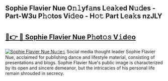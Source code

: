 ## Sophie Flavier Nue O𝚗𝚕yf𝚊ns L𝚎a𝚔ed N𝚞𝚍es - Part-W3u P𝚑𝚘tos Vi𝚍𝚎o - H𝚘𝚝 Part L𝚎a𝚔s nzJLY

# <h2><a href="http://kf0vuu.oniu.top/?m=Sophie+Flavier+Nue">🔗👉 🔴 Sophie Flavier Nue P𝚑ot𝚘𝚜 V𝚒d𝚎o</a></h2>

[![Sophie Flavier Nue Nu𝚍e𝚜](https://i.imgur.com/0qMVB7G.gif)](http://kf0vuu.oniu.top/?m=Sophie+Flavier+Nue)
Social media thought leader Sophie Flavier Nue, acclaimed for publishing dance and lifestyle material, consisting of presentations and blogs. Sophie Flavier Nue's public image is characterized by its open and sincere demeanor, but the intricacies of his personal life remain shrouded in secrecy.  
